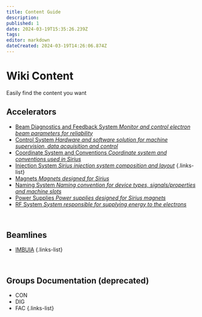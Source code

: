 ```yaml
---
title: Content Guide
description: 
published: 1
date: 2024-03-19T15:35:26.239Z
tags: 
editor: markdown
dateCreated: 2024-03-19T14:26:06.874Z
---
```


# Wiki Content
Easily find the content you want

## Accelerators

- [Beam Diagnostics and Feedback System *Monitor and control electron beam parameters for reliability*](/Machine/beam_diag_feedback_syst)
- [Control System *Hardware and software solution for machine supervision, data acquisition and control*](/Machine/control_system)
- [Coordinate System and Conventions *Coordinate system and conventions used in Sirius*](/Machine/coord_syst)
- [Injection System *Sirius injection system composition and layout*](/Machine/injection_system)
{.links-list}
- [Magnets *Magnets designed for Sirius*](/Machine/magnets)
- [Naming System *Naming convention for device types, signals/properties and machine slots*](/Machine/naming_system)
- [Power Supplies *Power supplies designed for Sirius magnets*](/Machine/power_supplies)
- [RF System *System responsible for supplying energy to the electrons*](/Machine/rf_system)

<br />

## Beamlines

- [IMBUIA](/Beamlines/Imbuia/imb_page)
{.links-list}

<br />

## Groups Documentation (deprecated)

- CON
- DIG
- FAC
{.links-list}